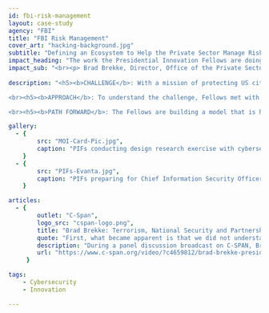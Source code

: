 ```yaml
---
id: fbi-risk-management
layout: case-study
agency: "FBI"
title: "FBI Risk Management"
cover_art: "hacking-background.jpg"
subtitle: "Defining an Ecosystem to Help the Private Sector Manage Risk and Mitigate Threats"
impact_heading: "The work the Presidential Innovation Fellows are doing on this initiative of risk management and threat prevention is challenging conventional wisdom at the FBI in terms of our role, and in how we should measure success as we help protect the private sector and the US Economy.<br>"
impact_sub: "<br><p> Brad Brekke, Director, Office of the Private Sector, Federal Bureau of Investigation</p>"
  
description: "<h5><b>CHALLENGE</b>: With a mission of protecting US citizens, the Federal Bureau of Investigation is continually faced with a wide range of threats, from terrorism to active shooters to the increasing threat of cyber crime. Part of the FBI’s mission is also to protect private sector companies and the US Economy. In collaboration with the FBI, the Presidential Innovation Fellows focused on the challenge of defining an ecosystem to help the private sector manage risk and mitigate threats, as part of the overall strategy to protect the US economy.</h5>

<br><h5><b>APPROACH</b>: To understand the challenge, Fellows met with a broad range of stakeholders in private sector companies—those on the front lines who are responsible for preventing attacks—to see firsthand the challenges that they face. These included Chief Information and Security Officers, intelligence analysts, network defenders and general security staff. Additionally, they met with threat management working groups, thought leaders in academia, FBI senior leadership and field agents. Across all of these stakeholders, they surfaced the underlying dynamics in preventing threats, and the needs and opportunities for what effective risk management should look like.</h5>

<br><h5><b>PATH FORWARD</b>: The Fellows are building a model that is helping both the FBI and the private sector more effectively manage risk. They identified key characteristics and the conditions required for effective risk management. They developed foundational principles that have a tectonic shift in how the FBI engages the private sector. Perhaps most importantly, the Fellows are helping to drive culture change within the FBI, with support from FBI senior leadership to the Field Office level.</h5>"

gallery:
  - { 
        src: "MOI-Card-Pic.jpg", 
        caption: "PIFs conducting design research exercise with cybersecurity users to understand the types of models that are most effective in information sharing and threat prevention." 
    }
  - { 
        src: "PIFs-Evanta.jpg", 
        caption: "PIFs preparing for Chief Information Security Officer (CISO) conference in Los Angeles." 
    }

articles: 
  - { 
        outlet: "C-Span", 
        logo_src: "cspan-logo.png", 
        title: "Brad Brekke: Terrorism, National Security and Partnerships Panel Discussion, October 20, 2016", 
        quote: "First, what became apparent is that we did not understand the private sector well. For us to engage beyond transactional events, we need to know each other better. The second principle is finding mutual benefit. As the Presidential Innovation Fellows put it, ‘Measure value, not investigations.’... what is the value proposition for engagement with the private sector. Which then, now that you’ve identified how you work together, you move from information sharing to collaboration. And by collaboration it means, the third principle, you have to co-create the solution, which is a shift culturally. We like the control, we like to dictate what happens, but we’re looking at how do we do that with the private sector. How do we co-create their solution, and quite frankly it actually works better the iterations we've tried.",
        description: "During a panel discussion broadcast on C-SPAN, Brad Brekke, Director, Office of Private Sector from the FBI, talks about key principles the Presidential Innovation Fellows developed as part of the initiative they are driving forward.", 
        url: "https://www.c-span.org/video/?c4659812/brad-brekke-presidential-innovation-fellows" 
     }

tags:
    - Cybersecurity
    - Innovation

---
```


